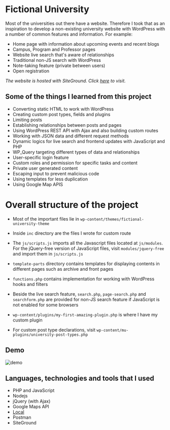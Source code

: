 # Fictional University

Most of the universities out there have a website. Therefore I took that as an inspiration to develop a non-existing university website with WordPress with a number of common features and information. For example:

- Home page with information about upcoming events and recent blogs
- Campus, Program and Professor pages
- Website live search that's aware of relationships
- Traditional non-JS search with WordPress
- Note-taking feature (private between users)
- Open registration

*The website is hosted with SiteGround. Click [here](http://tylern1.sgedu.site/) to visit.*

## Some of the things I learned from this project

- Converting static HTML to work with WordPress
- Creating custom post types, fields and plugins
- Limiting posts
- Establishing relationships between posts and pages 
- Using WordPress REST API with Ajax and also building custom routes
- Working with JSON data and different request methods
- Dynamic logics for live search and frontend updates with JavaScript and PHP 
- WP_Query targeting different types of data and relationships
- User-specific login feature 
- Custom roles and permission for specific tasks and content
- Private user generated content
- Escaping input to prevent malicious code
- Using templates for less duplication
- Using Google Map APIS

# Overall structure of the project

- Most of the important files lie in `wp-content/themes/fictional-university-theme`
- Inside `inc` directory are the files I wrote for custom route
- The `js/scripts.js` imports all the Javascript files located at `js/modules`. For the jQuery-free version of JavaScript files, visit `modules/jquery-free` and import them in `js/scripts.js`
- `template-parts` directory contains templates for displaying contents in different pages such as archive and front pages
- `functions.php` contains implementation for working with WordPress hooks and filters
- Beside the live search feature, `search.php`, `page-search.php` and `searchform.php` are provided for non-JS search feature if JavaScript is not enabled for some browsers

- `wp-content/plugins/my-first-amazing-plugin.php` is where I have my custom plugin
- For custom post type declarations, visit `wp-content/mu-plugins/university-post-types.php`

## Demo

![demo](/screenshots/demo.gif)


## Languages, technologies and tools that I used

- PHP and JavaScript
- Nodejs
- jQuery (with Ajax)
- Google Maps API
- [Local](https://localwp.com/)
- Postman
- SiteGround 
